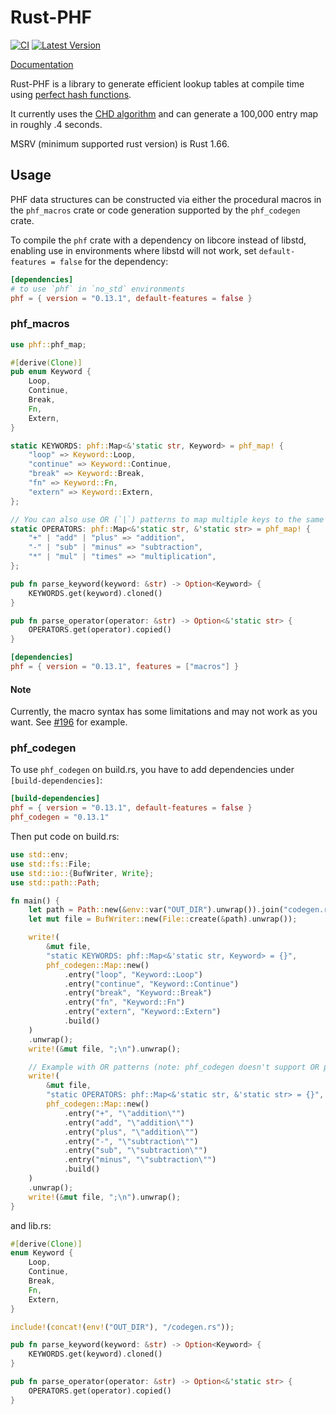 # Rust-PHF

[![CI](https://github.com/rust-phf/rust-phf/actions/workflows/ci.yml/badge.svg)](https://github.com/rust-phf/rust-phf/actions/workflows/ci.yml) [![Latest Version](https://img.shields.io/crates/v/phf.svg)](https://crates.io/crates/phf)

[Documentation](https://docs.rs/phf)

Rust-PHF is a library to generate efficient lookup tables at compile time using
[perfect hash functions](http://en.wikipedia.org/wiki/Perfect_hash_function).

It currently uses the
[CHD algorithm](http://cmph.sourceforge.net/papers/esa09.pdf) and can generate
a 100,000 entry map in roughly .4 seconds.

MSRV (minimum supported rust version) is Rust 1.66.

## Usage

PHF data structures can be constructed via either the procedural
macros in the `phf_macros` crate or code generation supported by the
`phf_codegen` crate.

To compile the `phf` crate with a dependency on
libcore instead of libstd, enabling use in environments where libstd
will not work, set `default-features = false` for the dependency:

```toml
[dependencies]
# to use `phf` in `no_std` environments
phf = { version = "0.13.1", default-features = false }
```

### phf_macros

```rust
use phf::phf_map;

#[derive(Clone)]
pub enum Keyword {
    Loop,
    Continue,
    Break,
    Fn,
    Extern,
}

static KEYWORDS: phf::Map<&'static str, Keyword> = phf_map! {
    "loop" => Keyword::Loop,
    "continue" => Keyword::Continue,
    "break" => Keyword::Break,
    "fn" => Keyword::Fn,
    "extern" => Keyword::Extern,
};

// You can also use OR (`|`) patterns to map multiple keys to the same value:
static OPERATORS: phf::Map<&'static str, &'static str> = phf_map! {
    "+" | "add" | "plus" => "addition",
    "-" | "sub" | "minus" => "subtraction",
    "*" | "mul" | "times" => "multiplication",
};

pub fn parse_keyword(keyword: &str) -> Option<Keyword> {
    KEYWORDS.get(keyword).cloned()
}

pub fn parse_operator(operator: &str) -> Option<&'static str> {
    OPERATORS.get(operator).copied()
}
```

```toml
[dependencies]
phf = { version = "0.13.1", features = ["macros"] }
```

#### Note

Currently, the macro syntax has some limitations and may not
work as you want. See [#196] for example.

[#196]: https://github.com/rust-phf/rust-phf/issues/196

### phf_codegen

To use `phf_codegen` on build.rs, you have to add dependencies under `[build-dependencies]`:

```toml
[build-dependencies]
phf = { version = "0.13.1", default-features = false }
phf_codegen = "0.13.1"
```

Then put code on build.rs:

```rust
use std::env;
use std::fs::File;
use std::io::{BufWriter, Write};
use std::path::Path;

fn main() {
    let path = Path::new(&env::var("OUT_DIR").unwrap()).join("codegen.rs");
    let mut file = BufWriter::new(File::create(&path).unwrap());

    write!(
        &mut file,
        "static KEYWORDS: phf::Map<&'static str, Keyword> = {}",
        phf_codegen::Map::new()
            .entry("loop", "Keyword::Loop")
            .entry("continue", "Keyword::Continue")
            .entry("break", "Keyword::Break")
            .entry("fn", "Keyword::Fn")
            .entry("extern", "Keyword::Extern")
            .build()
    )
    .unwrap();
    write!(&mut file, ";\n").unwrap();

    // Example with OR patterns (note: phf_codegen doesn't support OR patterns directly)
    write!(
        &mut file,
        "static OPERATORS: phf::Map<&'static str, &'static str> = {}",
        phf_codegen::Map::new()
            .entry("+", "\"addition\"")
            .entry("add", "\"addition\"")
            .entry("plus", "\"addition\"")
            .entry("-", "\"subtraction\"")
            .entry("sub", "\"subtraction\"")
            .entry("minus", "\"subtraction\"")
            .build()
    )
    .unwrap();
    write!(&mut file, ";\n").unwrap();
}
```

and lib.rs:

```rust
#[derive(Clone)]
enum Keyword {
    Loop,
    Continue,
    Break,
    Fn,
    Extern,
}

include!(concat!(env!("OUT_DIR"), "/codegen.rs"));

pub fn parse_keyword(keyword: &str) -> Option<Keyword> {
    KEYWORDS.get(keyword).cloned()
}

pub fn parse_operator(operator: &str) -> Option<&'static str> {
    OPERATORS.get(operator).copied()
}
```
